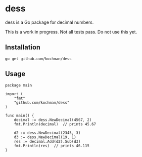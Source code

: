 # dess

dess is a Go package for decimal numbers.

This is a work in progress. Not all tests pass. Do not use this yet.

## Installation

`go get github.com/kochman/dess`

## Usage

```
package main

import (
    "fmt"
    "github.com/kochman/dess"
)

func main() {
    decimal := dess.NewDecimal(4567, 2)
    fmt.Println(decimal)  // prints 45.67

    d2 := dess.NewDecimal(2345, 3)
    d3 := dess.NewDecimal(19, 1)
    res := decimal.Add(d2).Sub(d3)
    fmt.Println(res)  // prints 46.115
}
```